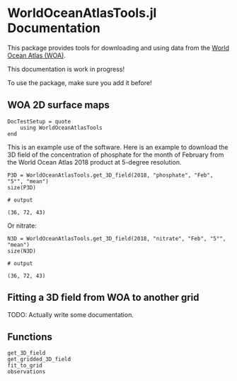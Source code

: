 # WorldOceanAtlasTools.jl Documentation

This package provides tools for downloading and using data from the [World Ocean Atlas (WOA)](https://en.wikipedia.org/wiki/World_Ocean_Atlas).

This documentation is work in progress!

To use the package, make sure you add it before!

## WOA 2D surface maps

```@meta
DocTestSetup = quote
    using WorldOceanAtlasTools
end
```

This is an example use of the software.
Here is an example to download the 3D field of the concentration of phosphate for the month of February from the World Ocean Atlas 2018 product at 5-degree resolution.

```jldoctest usage
P3D = WorldOceanAtlasTools.get_3D_field(2018, "phosphate", "Feb", "5°", "mean")
size(P3D)

# output

(36, 72, 43)
```

Or nitrate:

```jldoctest usage
N3D = WorldOceanAtlasTools.get_3D_field(2018, "nitrate", "Feb", "5°", "mean")
size(N3D)

# output

(36, 72, 43)
```


## Fitting a 3D field from WOA to another grid

TODO: Actually write some documentation.

## Functions

```@docs
get_3D_field
get_gridded_3D_field
fit_to_grid
observations
```
